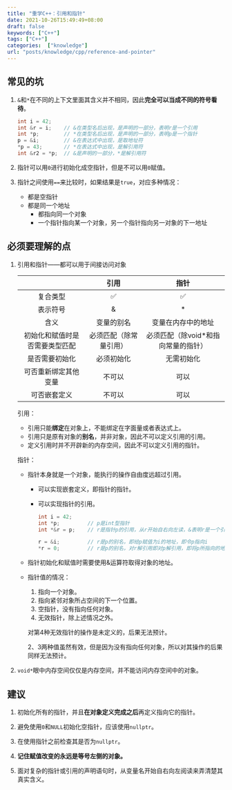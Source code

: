 ```yaml
---
title: "重学C++：引用和指针"
date: 2021-10-26T15:49:49+08:00
draft: false
keywords: ["C++"]
tags: ["C++"]
categories:  ["knowledge"]
url: "posts/knowledge/cpp/reference-and-pointer"
---
```


## 常见的坑

1. `&`和`*`在不同的上下文里面其含义并不相同，因此**完全可以当成不同的符号看待**。

   ```C++
   int i = 42;
   int &r = i;    // &在类型名后出现，是声明的一部分，表明r是一个引用
   int *p;        // *在类型名后出现，是声明的一部分，表明p是一个指针
   p = &i;        // &在表达式中出现，是取地址符
   *p = 43;       // *在表达式中出现，是解引用符
   int &r2 = *p;  // &是声明的一部分，*是解引用符
   ```

2. 指针可以用`0`进行初始化成空指针，但是不可以用`0`赋值。

3. 指针之间使用`==`来比较时，如果结果是`true`，对应多种情况：

   + 都是空指针
   + 都是同一个地址
     - 都指向同一个对象
     - 一个指针指向某一个对象，另一个指针指向另一对象的下一地址

## 必须要理解的点

1. 引用和指针——都可以用于间接访问对象

   |                                |          引用          |                指针                 |
   | :----------------------------: | :--------------------: | :---------------------------------: |
   |            复合类型            |           ✅            |                  ✅                  |
   |            表示符号            |           &            |                  *                  |
   |              含义              |       变量的别名       |         变量在内存中的地址          |
   | 初始化和赋值时是否需要类型匹配 | 必须匹配（除常量引用） | 必须匹配（除void*和指向常量的指针） |
   |         是否需要初始化         |       必须初始化       |             无需初始化              |
   |      可否重新绑定其他变量      |         不可以         |                可以                 |
   |          可否嵌套定义          |         不可以         |                可以                 |

   引用：

   + 引用只能**绑定**在对象上，不能绑定在字面量或者表达式上。
   + 引用只是原有对象的**别名**，并非对象，因此不可以定义引用的引用。
   + 定义引用时并不开辟新的内存空间，因此不可以定义引用的指针。

   指针：

   + 指针本身就是一个对象，能执行的操作自由度远超过引用。

     - 可以实现嵌套定义，即指针的指针。

     - 可以实现指针的引用。

       ```C++
       int i = 42;
       int *p;         // p是int型指针
       int *&r = p;    // r是指针p的引用，从r开始自右向左读，&表明r是一个引用，引用的是指针，指针指向的类型是int
       
       r = &i;         // r是p的别名，即给p赋值为i的地址，即令p指向i
       *r = 0;         // r是p的别名，对r解引用即对p解引用，即将p所指向的地址处变量的值赋值为0
       ```

   + 指针初始化和赋值时需要使用&运算符取得对象的地址。

   + 指针值的情况：

     1. 指向一个对象。
     2. 指向紧邻对象所占空间的下一个位置。
     3. 空指针，没有指向任何对象。
     4. 无效指针，除上述情况之外。

     对第4种无效指针的操作是未定义的，后果无法预计。

     2、3两种值虽然有效，但是因为没有指向任何对象，所以对其操作的后果同样无法预计。

2. `void*`眼中内存空间仅仅是内存空间，并不能访问内存空间中的对象。

## 建议

1. 初始化所有的指针，并且**在对象定义完成之后**再定义指向它的指针。

2. 避免使用`0`和`NULL`初始化空指针，应该使用`nullptr`。

3. 在使用指针之前检查其是否为`nullptr`。

4. **记住赋值改变的永远是等号左侧的对象。**

5. 面对复杂的指针或引用的声明语句时，从变量名开始自右向左阅读来弄清楚其真实含义。
